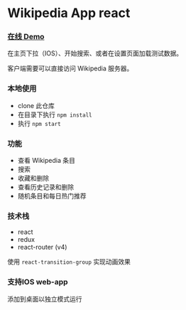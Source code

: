 # Wikipedia App react 

### [在线 Demo](http://demo.zliy.me:8153/)
在主页下拉（IOS）、开始搜索、或者在设置页面加载测试数据。

客户端需要可以直接访问 Wikipedia 服务器。

### 本地使用
* clone 此仓库
* 在目录下执行 `npm install`
* 执行 `npm start`


### 功能
* 查看 Wikipedia 条目
* 搜索
* 收藏和删除
* 查看历史记录和删除
* 随机条目和每日热门推荐



### 技术栈
* react
* redux
* react-router (v4)

使用 `react-transition-group` 实现动画效果



### 支持IOS web-app
添加到桌面以独立模式运行
